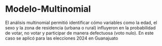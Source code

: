 # Modelo-Multinomial
El análisis multinomial permitió identificar cómo variables como la edad, el sexo y la zona de residencia (urbana o rural) influyeron en la probabilidad de votar, no votar  y participar de manera defectuosa (voto nulo). En este caso se aplicó para las elecciones 2024 en Guanajuato
